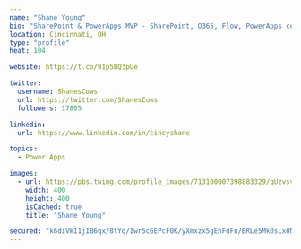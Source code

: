```yaml
---
name: "Shane Young"
bio: "SharePoint & PowerApps MVP - SharePoint, O365, Flow, PowerApps consulting? @PowerApps911 | Pure Snark? You found it."
location: Cincinnati, OH
type: "profile"
heat: 104

website: https://t.co/91p5BQ3pUe

twitter:
  username: ShanesCows
  url: https://twitter.com/ShanesCows
  followers: 17805

linkedin:
  url: https://www.linkedin.com/in/cincyshane

topics:
  - Power Apps

images:
  - url: https://pbs.twimg.com/profile_images/713100007398883329/qUzvsvQ3_400x400.jpg
    width: 400
    height: 400
    isCached: true
    title: "Shane Young"

secured: "k6diVWI1jIB6qx/8tYq/Iwr5c6EPcF0K/yXmxzx5gEhFdFn/BRLe5Mk0sLx0NLWL/30P7nJCKbv6kh/FX03QVh8gC7ukgNv+4zP1/faiRzUFptr6AfAgA7lw4KVZIpHO5u1r51cHGMBsupbCkaSgkmVD2xPvRC4VimoahexETT/M/mGImX5+fWaL1j5++pSao5puWyAExo9ZYrWqCPkPILveP8i5eDtY3OznFicsomN3fkO7oOORo661QxLiPrD3NIQfsqwrfaFWdyeTb3vYO9GAa1g4bVyAgTGuOXuIXOt2IECH3wPg5T0sugBGeModNgbjuQuSINvvhblEzYnEDxoYWHsYHDAwKK9ywn1+MBk1EmFqb/v5IbANdJU7j9LNnmYLcVDxcMYdNoMlCTVc7PKLln7CP57qes8jp2vRbmc=;vALODYb177ivL8LCA39pYg=="
---
```


